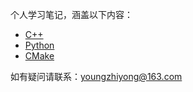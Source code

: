 个人学习笔记，涵盖以下内容：

* [C++](cpp/SUMMARY.md)
* [Python](python/SUMMARY.md)
* [CMake](cmake/SUMMARY.md)


如有疑问请联系：<youngzhiyong@163.com>
